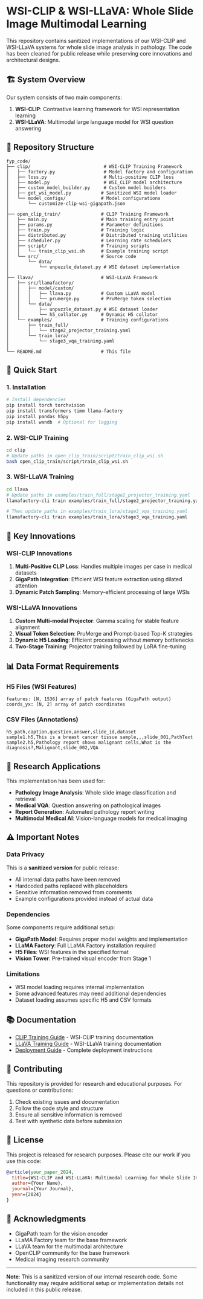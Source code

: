 # WSI-CLIP & WSI-LLaVA: Whole Slide Image Multimodal Learning

This repository contains sanitized implementations of our WSI-CLIP and WSI-LLaVA systems for whole slide image analysis in pathology. The code has been cleaned for public release while preserving core innovations and architectural designs.

## 🏗️ System Overview

Our system consists of two main components:

1. **WSI-CLIP**: Contrastive learning framework for WSI representation learning
2. **WSI-LLaVA**: Multimodal large language model for WSI question answering

## 📁 Repository Structure

```
fyp_code/
├── clip/                           # WSI-CLIP Training Framework
│   ├── factory.py                  # Model factory and configuration
│   ├── loss.py                     # Multi-positive CLIP loss
│   ├── model.py                    # WSI_CLIP model architecture
│   ├── custom_model_builder.py     # Custom model builders
│   ├── get_wsi_model.py           # Sanitized WSI model loader
│   └── model_configs/             # Model configurations
│       └── customize-clip-wsi-gigapath.json
│
├── open_clip_train/               # CLIP Training Framework
│   ├── main.py                    # Main training entry point
│   ├── params.py                  # Parameter definitions
│   ├── train.py                   # Training logic
│   ├── distributed.py             # Distributed training utilities
│   ├── scheduler.py               # Learning rate schedulers
│   ├── script/                    # Training scripts
│   │   └── train_clip_wsi.sh      # Example training script
│   └── src/                       # Source code
│       └── data/
│           └── unpuzzle_dataset.py # WSI dataset implementation
│
├── llava/                         # WSI-LLaVA Framework
│   ├── src/llamafactory/
│   │   ├── model/custom/
│   │   │   ├── llava.py           # Custom LLaVA model
│   │   │   └── prumerge.py        # PruMerge token selection
│   │   └── data/
│   │       ├── unpuzzle_dataset.py # WSI dataset loader
│   │       └── h5_collator.py     # Dynamic H5 collator
│   └── examples/                  # Training configurations
│       ├── train_full/
│       │   └── stage2_projector_training.yaml
│       └── train_lora/
│           └── stage3_vqa_training.yaml
│
└── README.md                      # This file
```

## 🚀 Quick Start

### 1. Installation

```bash
# Install dependencies
pip install torch torchvision
pip install transformers timm llama-factory
pip install pandas h5py
pip install wandb  # Optional for logging
```

### 2. WSI-CLIP Training

```bash
cd clip
# Update paths in open_clip_train/script/train_clip_wsi.sh
bash open_clip_train/script/train_clip_wsi.sh
```

### 3. WSI-LLaVA Training

```bash
cd llava
# Update paths in examples/train_full/stage2_projector_training.yaml
llamafactory-cli train examples/train_full/stage2_projector_training.yaml

# Then update paths in examples/train_lora/stage3_vqa_training.yaml
llamafactory-cli train examples/train_lora/stage3_vqa_training.yaml
```

## 🔧 Key Innovations

### WSI-CLIP Innovations

1. **Multi-Positive CLIP Loss**: Handles multiple images per case in medical datasets
2. **GigaPath Integration**: Efficient WSI feature extraction using dilated attention
3. **Dynamic Patch Sampling**: Memory-efficient processing of large WSIs

### WSI-LLaVA Innovations

1. **Custom Multi-modal Projector**: Gamma scaling for stable feature alignment
2. **Visual Token Selection**: PruMerge and Prompt-based Top-K strategies
3. **Dynamic H5 Loading**: Efficient processing without memory bottlenecks
4. **Two-Stage Training**: Projector training followed by LoRA fine-tuning

## 📊 Data Format Requirements

### H5 Files (WSI Features)
```
features: [N, 1536] array of patch features (GigaPath output)
coords_yx: [N, 2] array of patch coordinates
```

### CSV Files (Annotations)
```csv
h5_path,caption,question,answer,slide_id,dataset
sample1.h5,This is a breast cancer tissue sample,,,slide_001,PathText
sample2.h5,Pathology report shows malignant cells,What is the diagnosis?,Malignant,slide_002,VQA
```

## 🔬 Research Applications

This implementation has been used for:

- **Pathology Image Analysis**: Whole slide image classification and retrieval
- **Medical VQA**: Question answering on pathological images
- **Report Generation**: Automated pathology report writing
- **Multimodal Medical AI**: Vision-language models for medical imaging

## ⚠️ Important Notes

### Data Privacy

This is a **sanitized version** for public release:

- All internal data paths have been removed
- Hardcoded paths replaced with placeholders
- Sensitive information removed from comments
- Example configurations provided instead of actual data

### Dependencies

Some components require additional setup:

- **GigaPath Model**: Requires proper model weights and implementation
- **LLaMA Factory**: Full LLaMA Factory installation required
- **H5 Files**: WSI features in the specified format
- **Vision Tower**: Pre-trained visual encoder from Stage 1

### Limitations

- WSI model loading requires internal implementation
- Some advanced features may need additional dependencies
- Dataset loading assumes specific H5 and CSV formats

## 📚 Documentation

- [CLIP Training Guide](clip/README.md) - WSI-CLIP training documentation
- [LLaVA Training Guide](llava/README.md) - WSI-LLaVA training documentation
- [Deployment Guide](DEPLOYMENT_GUIDE.md) - Complete deployment instructions

## 🤝 Contributing

This repository is provided for research and educational purposes. For questions or contributions:

1. Check existing issues and documentation
2. Follow the code style and structure
3. Ensure all sensitive information is removed
4. Test with synthetic data before submission

## 📄 License

This project is released for research purposes. Please cite our work if you use this code:

```bibtex
@article{your_paper_2024,
  title={WSI-CLIP and WSI-LLaVA: Multimodal Learning for Whole Slide Images},
  author={Your Name},
  journal={Your Journal},
  year={2024}
}
```

## 🙏 Acknowledgments

- GigaPath team for the vision encoder
- LLaMA Factory team for the base framework
- LLaVA team for the multimodal architecture
- OpenCLIP community for the base framework
- Medical imaging research community

---

**Note**: This is a sanitized version of our internal research code. Some functionality may require additional setup or implementation details not included in this public release.